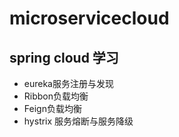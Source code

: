 # microservicecloud
## spring cloud 学习
+ eureka服务注册与发现
+ Ribbon负载均衡
+ Feign负载均衡
+ hystrix 服务熔断与服务降级
